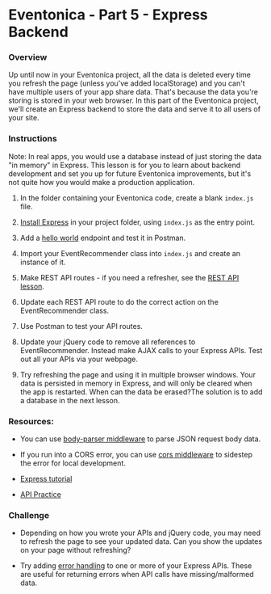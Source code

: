 # Eventonica - Part 5 - Express Backend

### Overview
Up until now in your Eventonica project, all the data is deleted every time you refresh the page (unless you've added localStorage) and you can't have multiple users of your app share data. That's because the data you're storing is stored in your web browser. In this part of the Eventonica project, we'll create an Express backend to store the data and serve it to all users of your site.

### Instructions

Note: In real apps, you would use a database instead of just storing the data "in memory" in Express. This lesson is for you to learn about backend development and set you up for future Eventonica improvements, but it's not quite how you would make a production application.

1. In the folder containing your Eventonica code, create a blank `index.js` file.

1. [Install Express](https://expressjs.com/en/starter/installing.html) in your project folder, using `index.js` as the entry point.

1. Add a [hello world](https://expressjs.com/en/starter/hello-world.html) endpoint and test it in Postman.

1. Import your EventRecommender class into `index.js` and create an instance of it.

1. Make REST API routes - if you need a refresher, see the [REST API lesson](/api/REST-API.md).

1. Update each REST API route to do the correct action on the EventRecommender class.

1. Use Postman to test your API routes.

1. Update your jQuery code to remove all references to EventRecommender. Instead make AJAX calls to your Express APIs. Test out all your APIs via your webpage.

1. Try refreshing the page and using it in multiple browser windows. Your data is persisted in memory in Express, and will only be cleared when the app is restarted. When can the data be erased?The solution is to add a database in the next lesson.

### Resources:

* You can use [body-parser middleware](https://expressjs.com/en/5x/api.html#req.body) to parse JSON request body data.

* If you run into a CORS error, you can use [cors middleware](https://expressjs.com/en/resources/middleware/cors.html) to sidestep the error for local development.

* [Express tutorial](../../express-js/express.md)

* [API Practice](../../api/http-request-practice.md)

### Challenge

* Depending on how you wrote your APIs and jQuery code, you may need to refresh the page to see your updated data. Can you show the updates on your page without refreshing?

* Try adding [error handling](https://expressjs.com/en/guide/error-handling.html) to one or more of your Express APIs. These are useful for returning errors when API calls have missing/malformed data.
